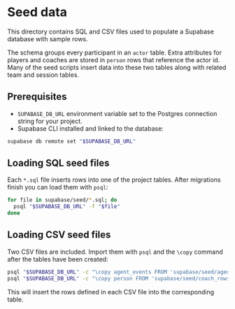 # Seed data

This directory contains SQL and CSV files used to populate a Supabase database with sample rows.

The schema groups every participant in an `actor` table. Extra attributes for players and coaches are stored in `person` rows that reference the actor id. Many of the seed scripts insert data into these two tables along with related team and session tables.

## Prerequisites

- `SUPABASE_DB_URL` environment variable set to the Postgres connection string for your project.
- Supabase CLI installed and linked to the database:

```bash
supabase db remote set "$SUPABASE_DB_URL"
```

## Loading SQL seed files

Each `*.sql` file inserts rows into one of the project tables. After migrations finish you can load them with `psql`:

```bash
for file in supabase/seed/*.sql; do
  psql "$SUPABASE_DB_URL" -f "$file"
done
```

## Loading CSV seed files

Two CSV files are included. Import them with `psql` and the `\copy` command after the tables have been created:

```bash
psql "$SUPABASE_DB_URL" -c "\copy agent_events FROM 'supabase/seed/agent_events_rows.csv' CSV HEADER"
psql "$SUPABASE_DB_URL" -c "\copy person FROM 'supabase/seed/coach_rows.csv' CSV HEADER"
```

This will insert the rows defined in each CSV file into the corresponding table.
